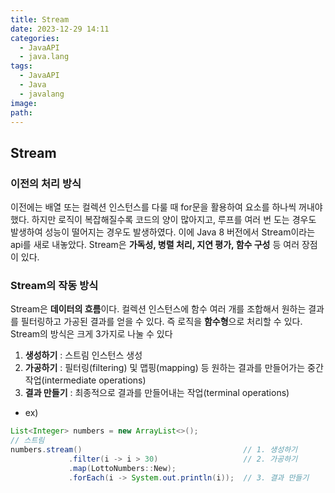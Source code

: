 ```yaml
---
title: Stream
date: 2023-12-29 14:11
categories:
  - JavaAPI
  - java.lang
tags:
  - JavaAPI
  - Java
  - javalang
image: 
path:
---
```


## Stream
### 이전의 처리 방식
이전에는 배열 또는 컬렉션 인스턴스를 다룰 때 for문을 활용하여 요소를 하나씩 꺼내야 했다. 하지만 로직이 복잡해질수록 코드의 양이 많아지고, 루프를 여러 번 도는 경우도 발생하여 성능이 떨어지는 경우도 발생하였다. 이에 Java 8 버전에서 Stream이라는 api를 새로 내놓았다. 
Stream은 **가독성, 병렬 처리, 지연 평가, 함수 구성** 등 여러 장점이 있다.

### Stream의 작동 방식
Stream은 **데이터의 흐름**이다. 컬렉션 인스턴스에 함수 여러 개를 조합해서 원하는 결과를 필터링하고 가공된 결과를 얻을 수 있다. 즉 로직을 **함수형**으로 처리할 수 있다. Stream의 방식은 크게 3가지로 나눌 수 있다
>
1. **생성하기** : 스트림 인스턴스 생성
2. **가공하기** : 필터링(filtering) 및 맵핑(mapping) 등 원하는 결과를 만들어가는 중간 작업(intermediate operations)
3. **결과 만들기** : 최종적으로 결과를 만들어내는 작업(terminal operations)

+ ex)
```java
List<Integer> numbers = new ArrayList<>();
// 스트림
numbers.stream()									// 1. 생성하기
			 .filter(i -> i > 30) 					// 2. 가공하기
			 .map(LottoNumbers::New);
			 .forEach(i -> System.out.println(i));	// 3. 결과 만들기
```
